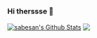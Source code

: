 ### Hi therssse 👋
<a href="https://github.com/lowjunkie">
<img align="center" alt="sabesan's Github Stats" src="https://github-readme-stats.codestackr.vercel.app/api?username=lowjunkie&show_icons=true&hide_border=true&count_private=true&include_all_commits=true&theme=radical" /></a>

<a href="https://github.com/lowjunkie">
  <img align="center" src="https://github-readme-stats.anuraghazra1.vercel.app/api/top-langs/?username=lowjunkie&layout=compact&theme=radical" />
</a>

<!--
**lowjunkie/lowjunkie** is a ✨ _special_ ✨ repository because its `README.md` (this file) appears on your GitHub profile.

Here are some ideas to get you started:

- 🔭 I’m currently working on ...
- 🌱 I’m currently learning ...
- 👯 I’m looking to collaborate on ...
- 🤔 I’m looking for help with ...
- 💬 Ask me about ...
- 📫 How to reach me: ...
- 😄 Pronouns: ...
- ⚡ Fun fact: ...
-->
